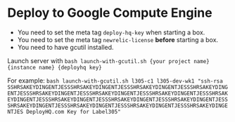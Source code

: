 Deploy to Google Compute Engine
=======

* You need to set the meta tag `deploy-hq-key` when starting a box.
* You need to set the meta tag `newrelic-license` **before** starting a box.
* You need to have gcutil installed.

Launch server with `bash launch-with-gcutil.sh {your project name} {instance name} {deployhq key}`

For example: `bash launch-with-gcutil.sh l305-c1 l305-dev-wk1 "ssh-rsa SSHRSAKEYDINGENTJESSSHRSAKEYDINGENTJESSSHRSAKEYDINGENTJESSSHRSAKEYDINGENTJESSSHRSAKEYDINGENTJESSSHRSAKEYDINGENTJESSSHRSAKEYDINGENTJESSSHRSAKEYDINGENTJESSSHRSAKEYDINGENTJESSSHRSAKEYDINGENTJESSSHRSAKEYDINGENTJESSSHRSAKEYDINGENTJESSSHRSAKEYDINGENTJESSSHRSAKEYDINGENTJESSSHRSAKEYDINGENTJES DeployHQ.com Key for Label305"`